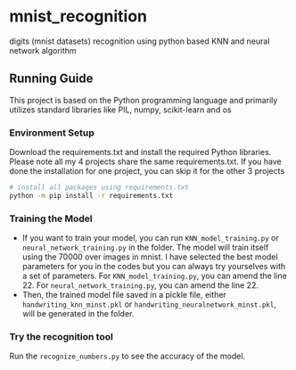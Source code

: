 # mnist_recognition

 digits (mnist datasets) recognition using python based KNN and neural network algorithm
 
## Running Guide

This project is based on the Python programming language and primarily utilizes standard libraries like PIL, numpy, scikit-learn and os

### Environment Setup

Download the requirements.txt and install the required Python libraries. Please note all my 4 projects share the same requirements.txt. If you have done the installation for one project, you can skip it for the other 3 projects

```bash
# install all packages using requirements.txt
python -m pip install -r requirements.txt
```

### Training the Model

* If you want to train your model, you can run `KNN_model_training.py` or `neural_network_training.py` in the folder. The model will train itself using the 70000 over images in mnist. I have selected the best model parameters for you in the codes but you can always try yourselves with a set of parameters. For `KNN_model_training.py`, you can amend the line 22. For `neural_network_training.py`, you can amend the line 22.
* Then, the trained model file saved in a pickle file, either `handwriting_knn_minst.pkl` or `handwriting_neuralnetwork_minst.pkl`, will be generated in the folder.

### Try the recognition tool

Run the `recognize_numbers.py` to see the accuracy of the model.
